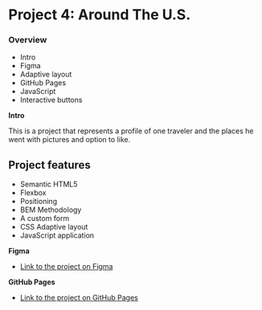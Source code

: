 # Project 4: Around The U.S.

### Overview  
* Intro  
* Figma  
* Adaptive layout
* GitHub Pages
* JavaScript
* Interactive buttons
  
**Intro**    
  
This is a project that represents a profile of one traveler and the places he went with pictures and option to like.
  
## Project features

- Semantic HTML5
- Flexbox
- Positioning
- BEM Methodology
- A custom form
- CSS Adaptive layout
- JavaScript application

**Figma**  
  
* [Link to the project on Figma](https://www.figma.com/file/SurN1jaeEQIhuZEDMhmWWf/Sprint-4-Around-The-U.S.-desktop-mobile)  
  
**GitHub Pages**  
  
* [Link to the project on GitHub Pages](https://amitay96.github.io/web_project_4/)  
  
